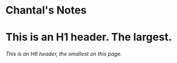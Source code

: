 # Chantal's Notes

# This is an H1 header. The largest.
###### This is an H6 header, the smallest on this page.